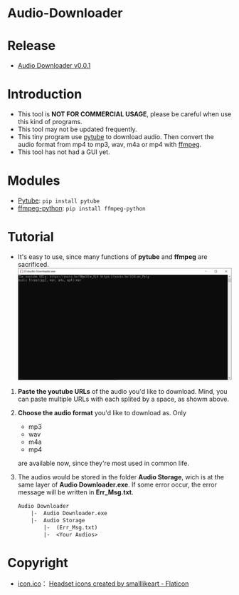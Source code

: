 # Audio-Downloader

# Release
* [Audio Downloader v0.0.1](https://github.com/Xuan-Yi/Audio-Downloader/releases/tag/v0.0.1)

# Introduction
* This tool is **NOT FOR COMMERCIAL USAGE**, please be careful when use this kind of programs.
* This tool may not be updated frequently.
* This tiny program use [pytube](https://github.com/pytube/pytube.git) to download audio. Then convert the audio format from mp4 to mp3, wav, m4a or mp4 with [ffmpeg](https://github.com/kkroening/ffmpeg-python.git).
* This tool has not had a GUI yet.

# Modules
* [Pytube](https://github.com/pytube/pytube.git): `pip install pytube`
* [ffmpeg-python](https://github.com/kkroening/ffmpeg-python.git): `pip install ffmpeg-python`

# Tutorial
* It's easy to use, since many functions of **pytube** and **ffmpeg** are sacrificed.
    ![](https://github.com/Xuan-Yi/Audio-Downloader/blob/main/readme_imgs/window.jpg)
1. **Paste the youtube URLs** of the audio you'd like to download. Mind, you can paste multiple URLs with each splited by a space, as showm above.
2. **Choose the audio format** you'd like to download as. Only
    * mp3
    * wav
    * m4a
    * mp4

    are available now, since they're most used in common life.
3. The audios would be stored in the folder **Audio Storage**, wich is at the same layer of **Audio Downloader.exe**. If some error occur, the error message will be written in **Err_Msg.txt**.
    ```
    Audio Downloader
        |-  Audio Downloader.exe
        |-  Audio Storage
            |-  (Err_Msg.txt)
            |-  <Your Audios>
    ```
# Copyright
* [icon.ico](https://github.com/Xuan-Yi/Audio-Downloader/blob/main/readme_imgs/window.jpg)： <a href="https://www.flaticon.com/free-icons/headset" title="headset icons">Headset icons created by smalllikeart - Flaticon</a>

